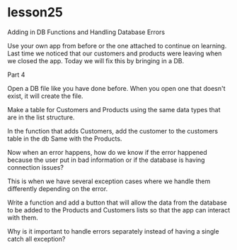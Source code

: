 # lesson25
Adding in DB Functions and Handling Database Errors

Use your own app from before or the one attached to continue on learning.
Last time we noticed that our customers and products were leaving when we closed the app.  Today we will fix this by bringing in a DB.

Part 4

Open a DB file like you have done before.  When you open one that doesn't exist, it will create the file.

Make a table for Customers and Products using the same data types that are in the list structure.

In the function that adds Customers, add the customer to the customers table in the db
Same with the Products.

Now when an error happens, how do we know if the error happened because the user put in bad information or if the database is having connection issues?

This is when we have several exception cases where we handle them differently depending on the error.

Write a function and add a button that will allow the data from the database to be added to the Products and Customers lists so that the app can interact with them.

Why is it important to handle errors separately instead of having a single catch all exception?
